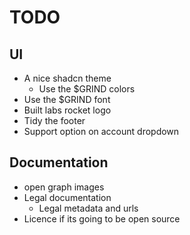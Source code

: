 # TODO

## UI
- A nice shadcn theme
  - Use the $GRIND colors
- Use the $GRIND font
- Built labs rocket logo
- Tidy the footer
- Support option on account dropdown

## Documentation
- open graph images
- Legal documentation
  - Legal metadata and urls
- Licence if its going to be open source
